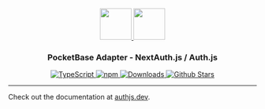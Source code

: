 <p align="center">
  <br/>
  <a href="https://authjs.dev" target="_blank">
    <img height="64px" src="https://authjs.dev/img/logo/logo-sm.png" />
  </a>
  <a href="https://pocketbase.io/" target="_blank">
    <img height="64px" src="https://authjs.dev/img/adapters/pocketbase.svg"/>
  </a>
  <h3 align="center"><b>PocketBase Adapter</b> - NextAuth.js / Auth.js</a></h3>
  <p align="center" style="align: center;">
    <a href="https://npm.im/@auth/pocketbase-adapter">
      <img src="https://img.shields.io/badge/TypeScript-blue?style=flat-square" alt="TypeScript" />
    </a>
    <a href="https://npm.im/@auth/pocketbase-adapter">
      <img alt="npm" src="https://img.shields.io/npm/v/@auth/pocketbase-adapter?color=green&label=@auth/pocketbase-adapter&style=flat-square">
    </a>
    <a href="https://www.npmtrends.com/@auth/pocketbase-adapter">
      <img src="https://img.shields.io/npm/dm/@auth/pocketbase-adapter?label=%20downloads&style=flat-square" alt="Downloads" />
    </a>
    <a href="https://github.com/nextauthjs/next-auth/stargazers">
      <img src="https://img.shields.io/github/stars/nextauthjs/next-auth?style=flat-square" alt="Github Stars" />
    </a>
  </p>
</p>

---

Check out the documentation at [authjs.dev](https://authjs.dev/reference/adapter/pocketbase).